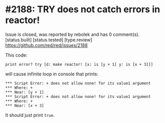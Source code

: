 
#2188: TRY does not catch errors in reactor!
================================================================================
Issue is closed, was reported by rebolek and has 0 comment(s).
[status.built] [status.tested] [type.review]
<https://github.com/red/red/issues/2188>

This code:

```
print error? try [d: make reactor! [x: is [y + 1] y: is [x + 3]]]
```

will cause infinite loop in console that prints:

```
*** Script Error: + does not allow none! for its value1 argument
*** Where: +
*** Near: [y + 1]
*** Script Error: + does not allow none! for its value1 argument
*** Where: +
*** Near: [x + 3]
```

It should just print `true`.




